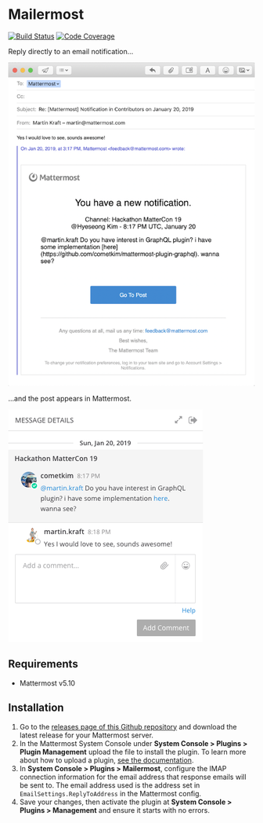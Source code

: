 # Mailermost

[![Build Status](https://img.shields.io/circleci/project/github/mattermost/mattermost-plugin-email-reply/master.svg)](https://circleci.com/gh/mattermost/mattermost-plugin-email-reply)
[![Code Coverage](https://img.shields.io/codecov/c/github/mattermost/mattermost-plugin-email-reply/master.svg)](https://codecov.io/gh/mattermost/mattermost-plugin-email-reply)

Reply directly to an email notification...

![example of replying to an email notification](images/example.png "example of replying to an email notification")

...and the post appears in Mattermost.

![example of resulting Mattermost post](images/example2.png "example of resulting Mattermost post")

## Requirements

* Mattermost v5.10

## Installation

1. Go to the [releases page of this Github repository](https://github.com/crspeller/mailermost-plugin/releases) and download the latest release for your Mattermost server.
2. In the Mattermost System Console under **System Console > Plugins > Plugin Management** upload the file to install the plugin. To learn more about how to upload a plugin, [see the documentation](https://docs.mattermost.com/administration/plugins.html#plugin-uploads).
3. In **System Console > Plugins > Mailermost**, configure the IMAP connection information for the email address that response emails will be sent to. The email address used is the address set in `EmailSettings.ReplyToAddress` in the Mattermost config.
4. Save your changes, then activate the plugin at **System Console > Plugins > Management** and ensure it starts with no errors.
